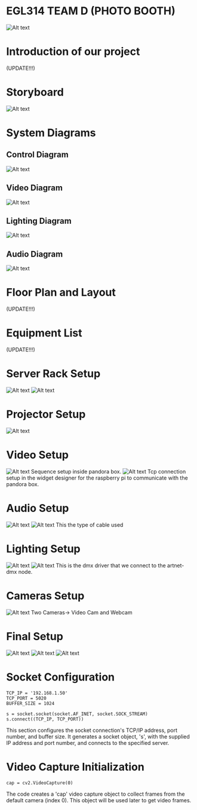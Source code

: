 # EGL314 TEAM D (PHOTO BOOTH)
![Alt text](<images/grp photo.jpeg>)

# Introduction of our project
(UPDATE!!!)

# Storyboard
![Alt text](images/storyboard.jpeg)

# System Diagrams
## Control Diagram
![Alt text](<images/control diagram.png>)

## Video Diagram
![Alt text](images/Video%20Diagram.png)

## Lighting Diagram
![Alt text](images/lighting%20diagram.png)

## Audio Diagram
![Alt text](images/audio%20diagram.jpg)

# Floor Plan and Layout
(UPDATE!!!)

# Equipment List
(UPDATE!!!)

# Server Rack Setup
![Alt text](images/rack%20layout.jpg)
![Alt text](images/Srever-rack.jpeg)

# Projector Setup
![Alt text](images/Projector.jpg)

# Video Setup
![Alt text](images/Pandora%20Box%20Sequence%20for%20314.jpg)
Sequence setup inside pandora box.
![Alt text](images/Connection%20manager%20for%20314.jpg)
Tcp connection setup in the widget designer for the raspberry pi to communicate with the pandora box.

# Audio Setup
![Alt text](images/audio%20setup.jpg)
![Alt text](images/type%20of%20cable.jpg)
This the type of cable used

# Lighting Setup
![Alt text](images/artnet_dmx_node.jpg)
![Alt text](images/dmx_driver.jpg)
This is the dmx driver that we connect to the artnet-dmx node.

# Cameras Setup
![Alt text](images/Screen2.jpeg)
Two Cameras-> Video Cam and Webcam

# Final Setup
![Alt text](images/final1.jpeg)
![Alt text](images/final2.jpeg)
![Alt text](images/final3.jpeg)

# Socket Configuration
```
TCP_IP = '192.168.1.50'
TCP_PORT = 5020
BUFFER_SIZE = 1024

s = socket.socket(socket.AF_INET, socket.SOCK_STREAM)
s.connect((TCP_IP, TCP_PORT))
```
This section configures the socket connection's TCP/IP address, port number, and buffer size. It generates a socket object, 's', with the supplied IP address and port number, and connects to the specified server.

# Video Capture Initialization
```
cap = cv2.VideoCapture(0)
```
The code creates a 'cap' video capture object to collect frames from the default camera (index 0). This object will be used later to get video frames.

